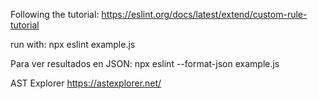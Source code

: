 Following the tutorial:
https://eslint.org/docs/latest/extend/custom-rule-tutorial


run with:
npx eslint example.js

Para ver resultados en JSON:
npx eslint --format-json example.js

AST Explorer
https://astexplorer.net/
